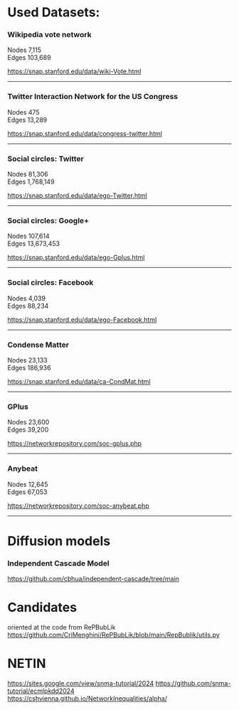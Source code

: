 # Used Datasets:

### Wikipedia vote network

Nodes 7,115 \
Edges 103,689

https://snap.stanford.edu/data/wiki-Vote.html

---

### Twitter Interaction Network for the US Congress

Nodes 475 \
Edges 13,289

https://snap.stanford.edu/data/congress-twitter.html

---

### Social circles: Twitter

Nodes 81,306\
Edges 1,768,149

https://snap.stanford.edu/data/ego-Twitter.html

---

### Social circles: Google+

Nodes 107,614 \
Edges 13,673,453

https://snap.stanford.edu/data/ego-Gplus.html

---

### Social circles: Facebook

Nodes 4,039 \
Edges 88,234

https://snap.stanford.edu/data/ego-Facebook.html

---

### Condense Matter

Nodes 23,133 \
Edges 186,936

https://snap.stanford.edu/data/ca-CondMat.html

---

### GPlus

Nodes 23,600 \
Edges 39,200

https://networkrepository.com/soc-gplus.php

---

### Anybeat

Nodes 12,645\
Edges 67,053

https://networkrepository.com/soc-anybeat.php

---

# Diffusion models

### Independent Cascade Model

https://github.com/cbhua/independent-cascade/tree/main

# Candidates

oriented at the code from RePBubLik
https://github.com/CriMenghini/RePBubLik/blob/main/RepBublik/utils.py

# NETIN

https://sites.google.com/view/snma-tutorial/2024
https://github.com/snma-tutorial/ecmlpkdd2024
https://cshvienna.github.io/NetworkInequalities/alpha/
